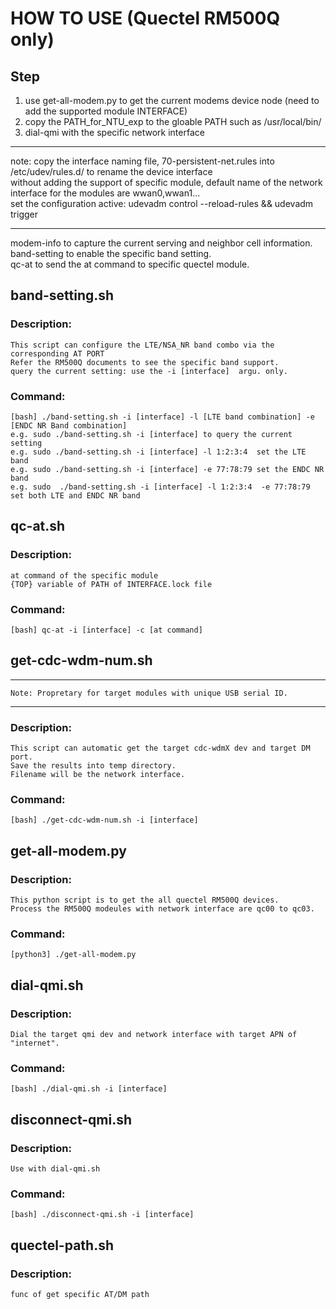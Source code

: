# HOW TO USE (Quectel RM500Q only)   
## Step  
1. use get-all-modem.py to get the current modems device node (need to add the supported module INTERFACE) 
2. copy the PATH\_for\_NTU\_exp to the gloable PATH such as /usr/local/bin/
3. dial-qmi with the specific network interface
***
note: copy the interface naming file, 70-persistent-net.rules into /etc/udev/rules.d/ to rename the device interface   
	  without adding the support of specific module, default name of the network interface for the modules are wwan0,wwan1...   
	  set the configuration active: udevadm control --reload-rules && udevadm trigger
***
modem-info to capture the current serving and neighbor cell information.   
band-setting to enable the specific band setting.   
qc-at to send the at command to specific quectel module.  
     
## band-setting.sh   
### Description:  
    This script can configure the LTE/NSA_NR band combo via the corresponding AT PORT  
    Refer the RM500Q documents to see the specific band support. 
    query the current setting: use the -i [interface]  argu. only.   
### Command:   
    [bash] ./band-setting.sh -i [interface] -l [LTE band combination] -e [ENDC NR Band combination]  
    e.g. sudo ./band-setting.sh -i [interface] to query the current setting  
    e.g. sudo ./band-setting.sh -i [interface] -l 1:2:3:4  set the LTE band  
    e.g. sudo ./band-setting.sh -i [interface] -e 77:78:79 set the ENDC NR band   
    e.g. sudo  ./band-setting.sh -i [interface] -l 1:2:3:4  -e 77:78:79 set both LTE and ENDC NR band

## qc-at.sh  
### Description:  
    at command of the specific module
	{TOP} variable of PATH of INTERFACE.lock file
### Command:   
    [bash] qc-at -i [interface] -c [at command]   

## get-cdc-wdm-num.sh  
***
    Note: Propretary for target modules with unique USB serial ID.
***
### Description:  
    This script can automatic get the target cdc-wdmX dev and target DM port.  
    Save the results into temp directory.   
    Filename will be the network interface.   
### Command:   
    [bash] ./get-cdc-wdm-num.sh -i [interface]    

## get-all-modem.py  
### Description:  
    This python script is to get the all quectel RM500Q devices.   
    Process the RM500Q modeules with network interface are qc00 to qc03.   
### Command:   
    [python3] ./get-all-modem.py  

## dial-qmi.sh   
### Description:  
    Dial the target qmi dev and network interface with target APN of "internet".  
### Command:   
    [bash] ./dial-qmi.sh -i [interface]  
   
## disconnect-qmi.sh   
### Description:   
    Use with dial-qmi.sh   
### Command:  
    [bash] ./disconnect-qmi.sh -i [interface]  
## quectel-path.sh   
### Description:   
    func of get specific AT/DM path
